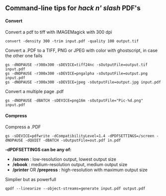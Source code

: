 ## Command-line tips for *hack n' slash* PDF's

#### Convert
Convert a pdf to tiff with IMAGEMagick with 300 dpi

`convert -density 300 -trim input.pdf -quality 100 output.tif`

Convert a .PDF to a TIFF, PNG or JPEG with color with ghostscript, in case the other one fails

```
gs -dNOPAUSE -r300x300 -sDEVICE=tiff24nc -sOutputFile=output.tif input.pdf
gs -dNOPAUSE -r300x300 -sDEVICE=pngalpha -sOutputFile=output.png input.pdf
gs -dNOPAUSE -r300x300 -sDEVICE=jpeg -sOutputFile=output.jpg input.pdf
```
Convert a multiple page .pdf
```
gs -dNOPAUSE -dBATCH -sDEVICE=png16m -sOutputFile="Pic-%d.png" input.pdf
```

#### Compress

Compress a .PDF
```
gs -sDEVICE=pdfwrite -dCompatibilityLevel=1.4 -dPDFSETTINGS=/screen -dNOPAUSE -dQUIET -dBATCH -sOutputFile=out.pdf in.pdf
```
**-dPDFSETTINGS can be any of:**
* **/screen** : low-resolution output, lowest output size
* **/ebook** : medium-resolution output, medium output size
* **/printer** OR **/prepress** : high-resolution with maximum output size

Simplier but as powerfull

```
qpdf --linearize --object-streams=generate input.pdf output.pdf
```
